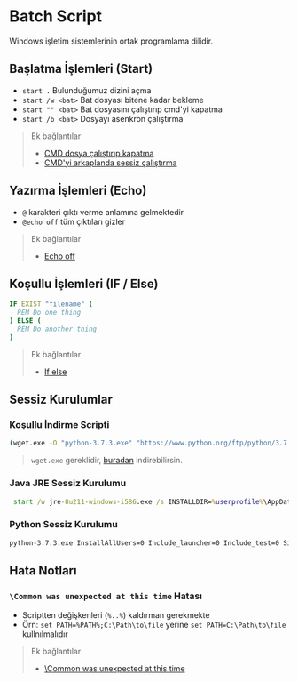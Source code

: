 # Batch Script <!-- omit in toc -->

Windows işletim sistemlerinin ortak programlama dilidir.

## Başlatma İşlemleri (Start)

- `start .` Bulunduğumuz dizini açma
- `start /w <bat>` Bat dosyası bitene kadar bekleme
- `start "" <bat>` Bat dosyasını çalıştırıp cmd'yi kapatma
- `start /b <bat>` Dosyayı asenkron çalıştırma

> Ek bağlantılar
>
> - [CMD dosya çalıştırıp kapatma]
> - [CMD'yi arkaplanda sessiz çalıştırma]

## Yazırma İşlemleri (Echo)

- `@` karakteri çıktı verme anlamına gelmektedir
- `@echo off` tüm çıktıları gizler

> Ek bağlantılar
>
> - [Echo off]

## Koşullu İşlemleri (IF / Else)

```bat
IF EXIST "filename" (
  REM Do one thing
) ELSE (
  REM Do another thing
)
```

> Ek bağlantılar
>
> - [If else]

## Sessiz Kurulumlar

### Koşullu İndirme Scripti

```bat
(wget.exe -O "python-3.7.3.exe" "https://www.python.org/ftp/python/3.7.3/python-3.7.3-amd64.exe" && wget.exe -O "jre-8u211-windows-i586.exe" "https://javadl.oracle.com/webapps/download/AutoDL?BundleId=238727_478a62b7d4e34b78b671c754eaaf38ab") || echo "Error while installation" && pause && exit
```

> `wget.exe` gereklidir, [buradan][Wget] indirebilirsin.

### Java JRE Sessiz Kurulumu

```bat
 start /w jre-8u211-windows-i586.exe /s INSTALLDIR=%userprofile%\AppData\Local\Programs\java\jre1.8.2
```

### Python Sessiz Kurulumu

```bat
python-3.7.3.exe InstallAllUsers=0 Include_launcher=0 Include_test=0 SimpleInstall=1 SimpleInstallDescription="Just for YEmreAk 🤖"
```

## Hata Notları

### `\Common was unexpected at this time` Hatası

- Scriptten değişkenleri (`%..%`) kaldırman gerekmekte
- Örn: `set PATH=%PATH%;C:\Path\to\file` yerine `set PATH=C:\Path\to\file`  kullnılmalıdır

> Ek bağlantılar
>
> - [\Common was unexpected at this time]

[Echo off]: https://stackoverflow.com/a/8486061/9770490
[If else]: https://stackoverflow.com/a/3022193
[CMD dosya çalıştırıp kapatma]: https://stackoverflow.com/a/12848306/9770490
[CMD'yi arkaplanda sessiz çalıştırma]: https://stackoverflow.com/a/298636/9770490
[\Common was unexpected at this time]: https://splogadev.wordpress.com/2012/07/03/common-was-unexpected-at-this-time/
[Wget]: https://eternallybored.org/misc/wget/
